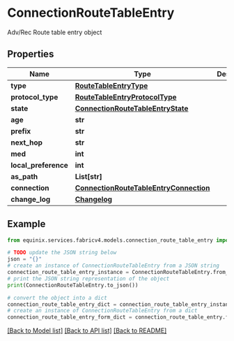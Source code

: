 # ConnectionRouteTableEntry

Adv/Rec Route table entry object

## Properties

Name | Type | Description | Notes
------------ | ------------- | ------------- | -------------
**type** | [**RouteTableEntryType**](RouteTableEntryType.md) |  | 
**protocol_type** | [**RouteTableEntryProtocolType**](RouteTableEntryProtocolType.md) |  | [optional] 
**state** | [**ConnectionRouteTableEntryState**](ConnectionRouteTableEntryState.md) |  | 
**age** | **str** |  | [optional] 
**prefix** | **str** |  | [optional] 
**next_hop** | **str** |  | [optional] 
**med** | **int** |  | [optional] 
**local_preference** | **int** |  | [optional] 
**as_path** | **List[str]** |  | [optional] 
**connection** | [**ConnectionRouteTableEntryConnection**](ConnectionRouteTableEntryConnection.md) |  | [optional] 
**change_log** | [**Changelog**](Changelog.md) |  | 

## Example

```python
from equinix.services.fabricv4.models.connection_route_table_entry import ConnectionRouteTableEntry

# TODO update the JSON string below
json = "{}"
# create an instance of ConnectionRouteTableEntry from a JSON string
connection_route_table_entry_instance = ConnectionRouteTableEntry.from_json(json)
# print the JSON string representation of the object
print(ConnectionRouteTableEntry.to_json())

# convert the object into a dict
connection_route_table_entry_dict = connection_route_table_entry_instance.to_dict()
# create an instance of ConnectionRouteTableEntry from a dict
connection_route_table_entry_form_dict = connection_route_table_entry.from_dict(connection_route_table_entry_dict)
```
[[Back to Model list]](../README.md#documentation-for-models) [[Back to API list]](../README.md#documentation-for-api-endpoints) [[Back to README]](../README.md)


